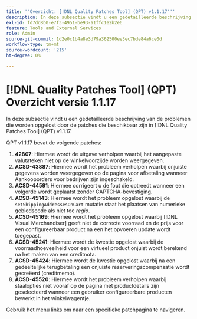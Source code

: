 ```yaml
---
title: '"Overzicht: [!DNL Quality Patches Tool] (QPT) v1.1.17'''
description: In deze subsectie vindt u een gedetailleerde beschrijving van de problemen die worden opgelost door de patches die beschikbaar zijn in [!DNL Quality Patches Tool] (QPT) v1.1.17.
exl-id: fd7dd8b0-e7f3-4951-be93-a1ffc1e2b2e6
feature: Tools and External Services
role: Admin
source-git-commit: 1d2e0c1b4a8e3d79a362500ee3ec7bde84a6ce0d
workflow-type: tm+mt
source-wordcount: '215'
ht-degree: 0%

---
```


# [!DNL Quality Patches Tool] (QPT) Overzicht versie 1.1.17

In deze subsectie vindt u een gedetailleerde beschrijving van de problemen die worden opgelost door de patches die beschikbaar zijn in [!DNL Quality Patches Tool] (QPT) v1.1.17.

QPT v1.1.17 bevat de volgende patches:

1. **42807**: Hiermee wordt de uitgave verholpen waarbij het aangepaste valutateken niet op de winkelvoorzijde worden weergegeven.
1. **ACSD-43887**: Hiermee wordt het probleem verholpen waarbij onjuiste gegevens worden weergegeven op de pagina voor afbetaling wanneer Aankooporders voor bedrijven zijn ingeschakeld.
1. **ACSD-44591**: Hiermee corrigeert u de fout die optreedt wanneer een volgorde wordt geplaatst zonder CAPTCHA-bevestiging.
1. **ACSD-45143**: Hiermee wordt het probleem opgelost waarbij de `setShippingAddressesOnCart` mutatie staat het plaatsen van numerieke gebiedscode als niet toe *regio*.
1. **ACSD-45169**: Hiermee wordt het probleem opgelost waarbij [!DNL Visual Merchandiser] geeft niet de correcte voorraad en de prijs voor een configureerbaar product na een het opvoeren update wordt toegepast.
1. **ACSD-45241**: Hiermee wordt de kwestie opgelost waarbij de voorraadhoeveelheid voor een virtueel product onjuist wordt berekend na het maken van een creditnota.
1. **ACSD-45424**: Hiermee wordt de kwestie opgelost waarbij na een gedeeltelijke terugbetaling een onjuiste reserveringscompensatie wordt gecreëerd (creditmemo).
1. **ACSD-45520**: Hiermee wordt het probleem verholpen waarbij staalopties niet vooraf op de pagina met productdetails zijn geselecteerd wanneer een gebruiker configureerbare producten bewerkt in het winkelwagentje.

Gebruik het menu links om naar een specifieke patchpagina te navigeren.

